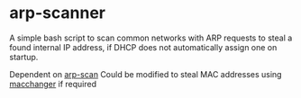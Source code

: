 # arp-scanner
A simple bash script to scan common networks with ARP requests to steal a found internal IP address, if DHCP does not automatically assign one on startup.

Dependent on [arp-scan](https://github.com/royhills/arp-scan)
Could be modified to steal MAC addresses using [macchanger](https://github.com/alobbs/macchanger) if required
